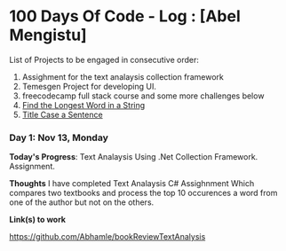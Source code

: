 # 100 Days Of Code - Log : [Abel Mengistu]

List of Projects to be engaged in consecutive order: 

1. Assighment for the text analaysis collection framework
2. Temesgen Project for developing UI. 
3. freecodecamp full stack course and some more challenges below
4. [Find the Longest Word in a String](https://www.freecodecamp.com/challenges/find-the-longest-word-in-a-string)
5. [Title Case a Sentence](https://www.freecodecamp.com/challenges/title-case-a-sentence)

### Day 1: Nov 13, Monday

**Today's Progress**: Text Analaysis Using .Net Collection Framework. Assignment. 

**Thoughts** I have completed Text Analaysis C# Assighnment Which compares two textbooks and process the top 10 occurences a word from one of the author but
not on the others.  


**Link(s) to work**

https://github.com/Abhamle/bookReviewTextAnalysis


